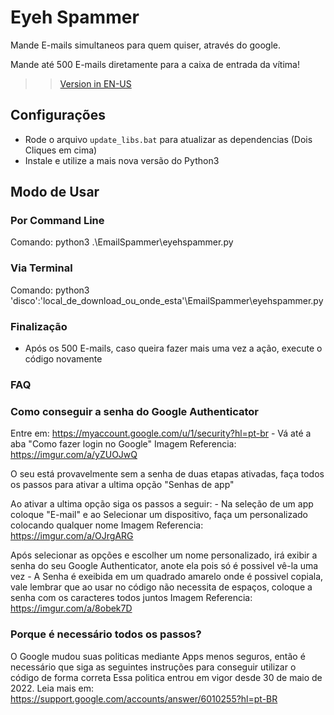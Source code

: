 # Eyeh Spammer

Mande E-mails simultaneos para quem quiser, através do google.

Mande até 500 E-mails diretamente para a caixa de entrada da vítima!

>> [Version in EN-US](README.md)

## Configurações
- Rode o arquivo `update_libs.bat` para atualizar as dependencias (Dois Cliques em cima)
- Instale e utilize a mais nova versão do Python3

## Modo de Usar

### Por Command Line

Comando: python3 .\EmailSpammer\eyehspammer.py

### Via Terminal

Comando: python3 'disco':\'local_de_download_ou_onde_esta'\EmailSpammer\eyehspammer.py

### Finalização

- Após os 500 E-mails, caso queira fazer mais uma vez a ação, execute o código novamente

### FAQ

### Como conseguir a senha do Google Authenticator

Entre em: https://myaccount.google.com/u/1/security?hl=pt-br
    - Vá até a aba "Como fazer login no Google"
        Imagem Referencia: https://imgur.com/a/yZUOJwQ

O seu está provavelmente sem a senha de duas etapas ativadas, faça todos os passos para ativar a ultima opção "Senhas de app"

Ao ativar a ultima opção siga os passos a seguir:
    - Na seleção de um app coloque "E-mail" e ao Selecionar um dispositivo, faça um personalizado colocando qualquer nome
        Imagem Referencia: https://imgur.com/a/OJrgARG

Após selecionar as opções e escolher um nome personalizado, irá exibir a senha do seu Google Authenticator, anote ela pois só é possivel vê-la uma vez
    - A Senha é exeibida em um quadrado amarelo onde é possivel copiala, vale lembrar que ao usar no código não necessita de espaços, coloque a senha com os caracteres todos juntos
        Imagem Referencia: https://imgur.com/a/8obek7D

### Porque é necessário todos os passos?

O Google mudou suas politicas mediante Apps menos seguros, então é necessário que siga as seguintes instruções para conseguir utilizar o código de forma correta
    Essa politica entrou em vigor desde 30 de maio de 2022.
        Leia mais em: https://support.google.com/accounts/answer/6010255?hl=pt-BR



